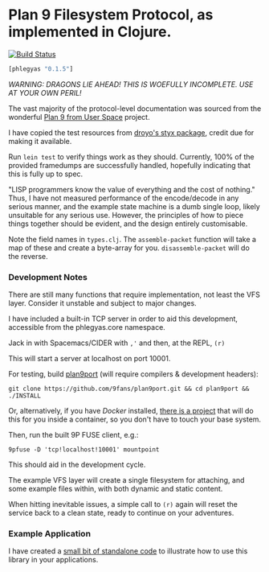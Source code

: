 # Plan 9 Filesystem Protocol, as implemented in Clojure.

[![Build Status](https://travis-ci.org/dspearson/phlegyas.svg?branch=master)](https://travis-ci.org/dspearson/phlegyas)

```clj
[phlegyas "0.1.5"]
```

*WARNING: DRAGONS LIE AHEAD! THIS IS WOEFULLY INCOMPLETE. USE AT YOUR OWN PERIL!*

The vast majority of the protocol-level documentation was sourced from the wonderful [Plan 9 from User Space](https://9fans.github.io/plan9port/man/man9/) project.

I have copied the test resources from [droyo's styx package](https://github.com/droyo/styx/), credit due for making it available.

Run `lein test` to verify things work as they should. Currently, 100% of the provided framedumps are successfully handled, hopefully indicating that this is fully up to spec.

"LISP programmers know the value of everything and the cost of nothing." Thus, I have not measured performance of the encode/decode in any serious manner, and the example state machine is a dumb single loop, likely unsuitable for any serious use. However, the principles of how to piece things together should be evident, and the design entirely customisable.

Note the field names in `types.clj`. The `assemble-packet` function will take a map of these and create a byte-array for you. `disassemble-packet` will do the reverse.

### Development Notes

There are still many functions that require implementation, not least the VFS layer. Consider it unstable and subject to major changes.

I have included a built-in TCP server in order to aid this development, accessible from the phlegyas.core namespace.

Jack in with Spacemacs/CIDER with `,'` and then, at the REPL, `(r)`

This will start a server at localhost on port 10001.

For testing, build [plan9port](https://9fans.github.io/plan9port/) (will require compilers & development headers):

`git clone https://github.com/9fans/plan9port.git && cd plan9port && ./INSTALL`

Or, alternatively, if you have _Docker_ installed, [there is a project](https://github.com/dspearson/plan9port-docker) that will do this for you inside a container, so you don't have to touch your base system.

Then, run the built 9P FUSE client, e.g.:

`9pfuse -D 'tcp!localhost!10001' mountpoint`

This should aid in the development cycle.

The example VFS layer will create a single filesystem for attaching, and some example files within, with both dynamic and static content.

When hitting inevitable issues, a simple call to `(r)` again will reset the service back to a clean state, ready to continue on your adventures.

### Example Application

I have created a [small bit of standalone code](https://github.com/dspearson/phlegyas-example) to illustrate how to use this library in your applications.
